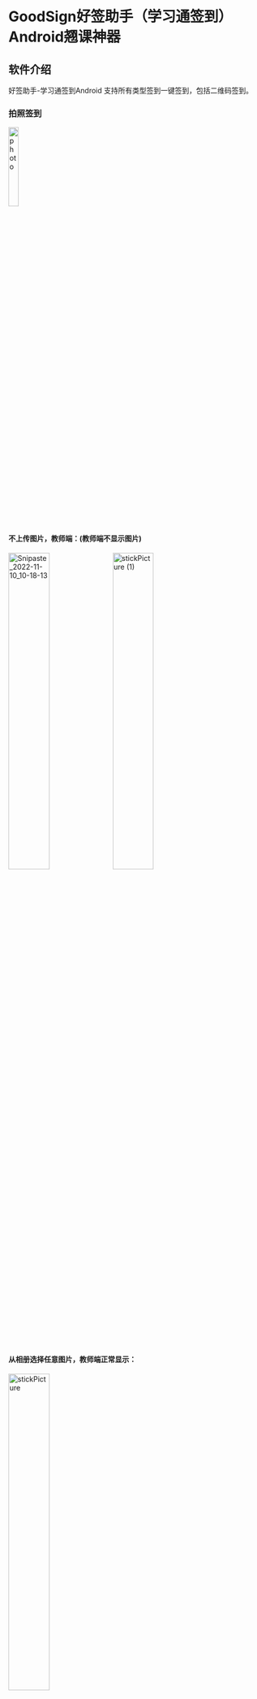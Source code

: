 # GoodSign好签助手（学习通签到）Android翘课神器  

## 软件介绍

好签助手-学习通签到Android  支持所有类型签到一键签到，包括二维码签到。

### 拍照签到

<img src=".\README_IMG\photo.gif" alt="photo"   width="20%"/>


#### 不上传图片，教师端：(教师端不显示图片)

<img src=".\README_IMG\IMG20221110102046.jpg"  alt="Snipaste_2022-11-10_10-18-13" width="40%"  />
<img src=".\README_IMG\stickPicture (1).png"  alt="stickPicture (1)" width="40%"  /> 


#### 从相册选择任意图片，教师端正常显示：

<img src=".\README_IMG\stickPicture.png"  alt="stickPicture" width="40%" />


### 定位签到（真正的）自定义地址:

这里的经纬度是从学习通后端拿到的数据，是签到范围的中心点，所以地址填什么都能签到成功！（经纬度是判断是否在范围内的依据）

<img src=".\README_IMG\4A145DC833F43A40215A60A3C51D5E6E.jpg" alt="3B5445BD53FDAE09B16FBB5C215E4380"  width="40%" />


### 自动签到

在我的页面打开开关后，即可进入懒人模式：除了拍照签到，其他签到在打开软件后会自动签到。

<img src=".\README_IMG\Screenshot_2022-11-10-10-32-17-430_com.example.chaomianqiandao.jpg" alt="Screenshot_2022-11-10-10-32-17-430_com.example.chaomianqiandao" width="40%" />


### 手势签到和签到码签到

这种签到也是一键签到，不用你输入签到码和手势，但是你可以将签到码和手势分享给其他人（顺便可以推荐一下本软件）。

签到码和手势都是从学习通后端直接获取，没毛病老弟！！

<img src=".\README_IMG\084A757E6511502C0AF47719D7F3E38D.jpg" alt="084A757E6511502C0AF47719D7F3E38D"  width="40%"  />

### 日志系统

<img src=".\README_IMG\log.png" alt="084A757E6511502C0AF47719D7F3E38D"  width="40%"  />

### 未交作业提醒

<img src=".\README_IMG\submitwork.jpg" alt="084A757E6511502C0AF47719D7F3E38D"  width="40%"  />

### 任务列表跳转腾讯会议

<img src=".\README_IMG\meeting.gif" alt="084A757E6511502C0AF47719D7F3E38D"  width="40%"  />

##  多账号同时签到

<img src=".\README_IMG\IMG_20230106_182833.jpg" alt="084A757E6511502C0AF47719D7F3E38D"  width="40%"  />

## 后台静默签到

<img src=".\README_IMG\65C9E84C77254D11DB1436B946E318E7.jpg" alt="65C9E84C77254D11DB1436B946E318E7"  width="40%"  />

## 抢答

<img src=".\README_IMG\Screenshot_2023-02-15-22-43-55-817-edit_com.example.chaomianqiandao.jpg.jpg" alt="65C9E84C77254D11DB1436B946E318E7"  width="40%"  />

## 查看签到列表

<img src=".\README_IMG\4DE4FF26DE8B8E1D0C960AEDE9A9E76E.jpg" alt="65C9E84C77254D11DB1436B946E318E7"  width="40%"  />

<img src=".\README_IMG\60FF5A9308BFD83C6C76C5B6EFA822C0.jpg" alt="65C9E84C77254D11DB1436B946E318E7"  width="40%"  />



## 软件特点

当然是支持自动二维码签到了，可以说是翘课神器！！！仅需让舍友用咱们软件扫码签到成功，那么就可以把二维码的签到密钥共享给所有人（无视10s过期），其他人只需要无脑一键签到即可。也会自动复制获取的enc签到密钥，可以分享给他人，不用我们软件也可以拿着enc签到。
后台静默签到，给自启动权限即可，无需担心被杀。全网最优的签到逻辑，实时监测签到人数。签到人数大于未签人数时，才签到，防止老师反向签到（来的不签，不来的签）
抢答功能...
查看签到列表
更多功能还在开发中....

## 使用教程
下载软件后一定一定要仔细看使用说明
https://note.youdao.com/s/Mp5Zvhfh

## 软件下载地址

v1.0.1 https://wwp.lanzoup.com/i68RV0e39eri

\--------------------------------------------------------

v1.0.2 修复部分课程闪退、主页新增刷新按钮监测最新签到、签到页面显示课程名称   https://wwp.lanzoup.com/i9M3R0e8pdlc

\--------------------------------------------------------

v1.0.3 修复二维码签到闪退、二维码图片新增剪裁功能、简化签到页面   https://wwp.lanzoup.com/iLVZB0eakhzc

\--------------------------------------------------------

v1.1.0 添加手势图案显示、替换二维码识别框架Zxing，使用opencv识别二维码，移植微信二维码引擎识别库（识别率大幅提高）https://wwp.lanzoup.com/iQKI10fbviwd

\--------------------------------------------------------

v1.2.0 正式版 页面重新布局、添加自动签到模式、去除内测过期、新增软件更新提示、添加二维码签到一键签到 https://wwp.lanzoup.com/iF1BL0fm2z1g

\--------------------------------------------------------

v1.2.1 修复自动模式下二维码签到闪退 https://wwp.lanzoup.com/iFW4K0foqd0j

\--------------------------------------------------------

v1.3.1 新增未交作业功能、优化日志系统 https://wwp.lanzoup.com/iAQ5G0fqlilc

\--------------------------------------------------------

v1.4.1  二维码签到自填enc、自动复制enc、活动列表支持跳转腾讯会议、优化界面逻辑、增强软件安全机制  https://wwp.lanzoup.com/iZQIP0fzegbc

\--------------------------------------------------------

v1.5.0 新增多账号一起签功能、账号切换、去除应用强制更新、优化应用启动速度  https://wwp.lanzoup.com/iFMHX0h9okef

\--------------------------------------------------------

v1.5.0 该版本以后不在提供更新下载地址，最新版本只会在QQ交流群发布（按需更新），修改bug后的版本也只会在群内更新  QQ用户交流群：301491750

对于点击登陆不跳转页面问题，是因为学校接口不一致导致，进群获取好签助手特别版。

--------------------------------------------------------
v1.5.2 修复签到后重复监测签到问题、修复无效作业的bug、新增一分钟监测一次签到、修复主页导航栏切换画面滞留问题
--------------------------------------------------------
v1.6.0 内测版 后台静默签到、优化签到逻辑、修复登陆页面手机号不正确导致的等待bug、适配了个别学校接口不兼容问题，取消特别版、新增抢答功能
--------------------------------------------------------
v1.6.1 修复失效接口
--------------------------------------------------------
v1.6.2 修复后台静默签到、新增查看签到列表功能

v1.5.0 更新于 2022年12月1日......




## 声明

- 本项目完全开源，免费，仅供技术学习和交流，开发者团队并未授权任何组织、机构以及个人将其用于商业或者盈利性质的活动。也从未使用本项目进行任何盈利性活动。未来也不会将其用于开展营利性业务。
- 个人或者组织，机构如果使用本项目产生的各类纠纷，法律问题，均由其本人承担。
- 如果您开始使用本项目，即视为同意项目免责声明中的一切条款，条款更新不再另行通知。
- 如有触及相关平台规定或者权益，烦请联系我们删除。

## 鸣谢

代码部分全部是自己抓包分析原创。软件的功能、界面布局和文档编写参考了下面的项目，写的也十分好！

* https://github.com/james-curtis/chaoxing-sign-app
* https://github.com/morning-start/XueXiTong
